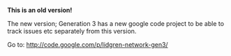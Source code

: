 **This is an old version!**

The new version; Generation 3 has a new google code project to be able to track issues etc separately from this version.

Go to: http://code.google.com/p/lidgren-network-gen3/
